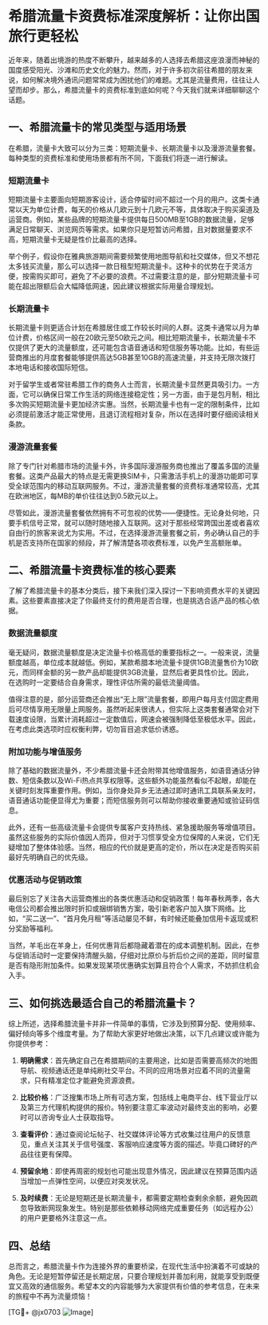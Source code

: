 # 希腊流量卡资费标准深度解析：让你出国旅行更轻松

近年来，随着出境游的热度不断攀升，越来越多的人选择去希腊这座浪漫而神秘的国度感受阳光、沙滩和历史文化的魅力。然而，对于许多初次前往希腊的朋友来说，如何解决境外通讯问题常常成为困扰他们的难题。尤其是流量费用，往往让人望而却步。那么，希腊流量卡的资费标准到底如何呢？今天我们就来详细聊聊这个话题。

## 一、希腊流量卡的常见类型与适用场景

在希腊，流量卡大致可以分为三类：短期流量卡、长期流量卡以及漫游流量套餐。每种类型的资费标准和使用场景都有所不同，下面我们将逐一进行解读。

### 短期流量卡

短期流量卡主要面向短期游客设计，适合停留时间不超过一个月的用户。这类卡通常以天为单位计费，每天的价格从几欧元到十几欧元不等，具体取决于购买渠道及运营商。例如，某些品牌的短期流量卡提供每日500MB至1GB的数据流量，足够满足日常聊天、浏览网页等需求。如果你只是短暂访问希腊，且对数据量要求不高，短期流量卡无疑是性价比最高的选择。

举个例子，假设你在雅典旅游期间需要频繁使用地图导航和社交媒体，但又不想花太多钱买流量，那么可以选择一款日租型短期流量卡。这种卡的优势在于灵活方便，按需购买即可，避免了不必要的浪费。不过需要注意的是，部分短期流量卡可能在超出限额后会大幅降低网速，因此建议根据实际用量合理规划。

### 长期流量卡

长期流量卡则更适合计划在希腊居住或工作较长时间的人群。这类卡通常以月为单位计费，价格区间一般在20欧元至50欧元之间。相比短期流量卡，长期流量卡不仅提供了更大的流量额度，还可能包含语音通话和短信服务等功能。比如，有些运营商推出的月度套餐能够提供高达5GB甚至10GB的高速流量，并支持无限次拨打本地电话和接收国际短信。

对于留学生或者常驻希腊工作的商务人士而言，长期流量卡显然更具吸引力。一方面，它可以确保日常工作生活的网络连接稳定性；另一方面，由于是包月制，相比多次购买短期流量卡更加经济实惠。当然，长期流量卡也有一定的限制条件，比如必须提前激活才能正常使用，且退订流程相对复杂，所以在选择时要仔细阅读相关条款。

### 漫游流量套餐

除了专门针对希腊市场的流量卡外，许多国际漫游服务商也推出了覆盖多国的流量套餐。这类产品最大的特点是无需更换SIM卡，只需激活手机上的漫游功能即可享受全球范围内的移动互联网服务。不过，漫游流量套餐的资费标准通常较高，尤其在欧洲地区，每MB的单价往往达到0.5欧元以上。

尽管如此，漫游流量套餐依然拥有不可忽视的优势——便捷性。无论身处何地，只要手机信号正常，就可以随时随地接入互联网。这对于那些经常跨国出差或者喜欢自由行的旅客来说尤为实用。不过，在选择漫游流量套餐之前，务必确认自己的手机是否支持所在国家的频段，并了解清楚各项收费标准，以免产生高额账单。

## 二、希腊流量卡资费标准的核心要素

了解了希腊流量卡的基本分类后，接下来我们深入探讨一下影响资费水平的关键因素。这些要素直接决定了你最终支付的费用是否合理，也是挑选合适产品的核心依据。

### 数据流量额度

毫无疑问，数据流量额度是决定流量卡价格高低的重要指标之一。一般来说，流量额度越高，单位成本就越低。例如，某款希腊本地流量卡提供1GB流量售价为10欧元，而同样金额的另一款产品却能提供3GB流量，显然后者更具性价比。因此，在选购时一定要结合自身需求，理性评估所需的最低流量阈值。

值得注意的是，部分运营商还会推出“无上限”流量套餐，即用户每月支付固定费用后可尽情享用无限量上网服务。虽然听起来很诱人，但实际上这类套餐通常会对下载速度设限，当累计消耗超过一定数值后，网速会被强制降低至极低水平。因此，在考虑此类选项时应权衡利弊，切勿盲目追求低价诱惑。

### 附加功能与增值服务

除了基础的数据流量外，不少希腊流量卡还会附带其他增值服务，如语音通话分钟数、短信条数以及Wi-Fi热点共享权限等。这些额外功能虽然看似不起眼，却能在关键时刻发挥重要作用。例如，当你身处异乡无法通过即时通讯工具联系亲友时，语音通话功能便显得尤为重要；而短信服务则可以帮助你接收重要通知或验证码信息。

此外，还有一些高级流量卡会提供专属客户支持热线、紧急援助服务等增值项目。虽然这些服务的实际价值因人而异，但对于习惯享受全方位保障的人来说，它们无疑增加了整体体验感。当然，相应的代价就是更高的定价，所以在决定是否购买前最好先明确自己的优先级。

### 优惠活动与促销政策

最后别忘了关注各大运营商推出的各类优惠活动和促销政策！每年春秋两季，各大电信公司都会推出限时折扣或捆绑销售方案，吸引新老客户加入旗下网络。比如，“买二送一”、“首月免月租”等活动屡见不鲜，有时候还能叠加信用卡返现或积分奖励等福利。

当然，羊毛出在羊身上，任何优惠背后都隐藏着潜在的成本调整机制。因此，在参与促销活动时一定要保持清醒头脑，仔细对比原价与折后价之间的差距，同时留意是否有隐形附加条件。如果发现某项优惠确实划算且符合个人需求，不妨抓住机会入手。

## 三、如何挑选最适合自己的希腊流量卡？

综上所述，选择希腊流量卡并非一件简单的事情，它涉及到预算分配、使用频率、偏好倾向等多个维度考量。为了帮助大家更好地做出决策，以下几点建议或许能为你提供参考：

1. **明确需求**：首先确定自己在希腊期间的主要用途，比如是否需要高频次的地图导航、视频通话还是单纯刷社交平台。不同的应用场景对应着不同的流量需求，只有精准定位才能避免资源浪费。

2. **比较价格**：广泛搜集市场上所有可选方案，包括线上电商平台、线下营业厅以及第三方代理机构提供的报价。特别要注意汇率波动对最终支出的影响，必要时可以咨询专业人士获取指导。

3. **查看评价**：通过查阅论坛帖子、社交媒体评论等方式收集过往用户的反馈意见，重点关注其关于信号强度、客服响应速度等方面的描述。毕竟口碑好的产品往往更有保障。

4. **预留余地**：即使再周密的规划也可能出现意外情况，因此建议在预算范围内适当增加一点弹性空间，以便应对突发状况。

5. **及时续费**：无论是短期还是长期流量卡，都需要定期检查剩余余额，避免因疏忽导致断网现象发生。特别是那些依赖移动网络完成重要任务（如远程办公）的用户更要格外注意这一点。

## 四、总结

总而言之，希腊流量卡作为连接外界的重要桥梁，在现代生活中扮演着不可或缺的角色。无论是短暂停留还是长期定居，只要合理规划并善加利用，就能享受到既便宜又高效的通信服务。希望本文的内容能够为大家提供有价值的参考信息，在未来的旅程中不再为流量烦恼！

[TG💪+ @jx0703 ![Image](https://github.com/user-attachments/assets/dbca1d08-cadb-493c-b0ec-ad6f7a83f270)]